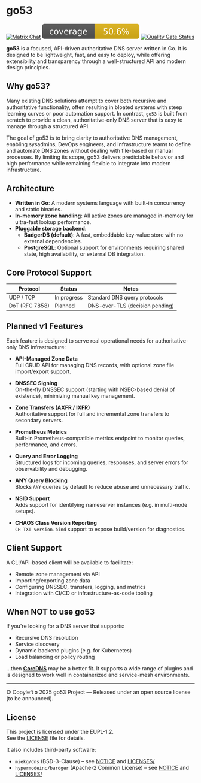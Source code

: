 
# go53
[![Matrix Chat](https://img.shields.io/badge/chat-%23go53%3Amatrix.org-479ab5?logo=matrix&logoColor=white)](https://matrix.to/#/#go53:matrix.org)
![coverage_badge.svg](docs/images/coverage_badge.svg)
[![Quality Gate Status](https://sonarcloud.io/api/project_badges/measure?project=TenforwardAB_go53&metric=alert_status)](https://sonarcloud.io/summary/new_code?id=TenforwardAB_go53)

**go53** is a focused, API-driven authoritative DNS server written in Go. It is designed to be lightweight, fast, and easy to deploy, while offering extensibility and transparency through a well-structured API and modern design principles.

## Why go53?

Many existing DNS solutions attempt to cover both recursive and authoritative functionality, often resulting in bloated systems with steep learning curves or poor automation support. In contrast, `go53` is built from scratch to provide a clean, authoritative-only DNS server that is easy to manage through a structured API.

The goal of go53 is to bring clarity to authoritative DNS management, enabling sysadmins, DevOps engineers, and infrastructure teams to define and automate DNS zones without dealing with file-based or manual processes. By limiting its scope, go53 delivers predictable behavior and high performance while remaining flexible to integrate into modern infrastructure.

## Architecture

- **Written in Go**: A modern systems language with built-in concurrency and static binaries.
- **In-memory zone handling**: All active zones are managed in-memory for ultra-fast lookup performance.
- **Pluggable storage backend**:
    - **BadgerDB (default)**: A fast, embeddable key-value store with no external dependencies.
    - **PostgreSQL**: Optional support for environments requiring shared state, high availability, or external DB integration.

## Core Protocol Support

| Protocol       | Status      | Notes                                  |
|----------------|-------------|----------------------------------------|
| UDP / TCP      | In progress | Standard DNS query protocols           |
| DoT (RFC 7858) | Planned     | DNS-over-TLS (decision pending)        |

## Planned v1 Features

Each feature is designed to serve real operational needs for authoritative-only DNS infrastructure:

- **API-Managed Zone Data**  
  Full CRUD API for managing DNS records, with optional zone file import/export support.

- **DNSSEC Signing**  
  On-the-fly DNSSEC support (starting with NSEC-based denial of existence), minimizing manual key management.

- **Zone Transfers (AXFR / IXFR)**  
  Authoritative support for full and incremental zone transfers to secondary servers.

- **Prometheus Metrics**  
  Built-in Prometheus-compatible metrics endpoint to monitor queries, performance, and errors.

- **Query and Error Logging**  
  Structured logs for incoming queries, responses, and server errors for observability and debugging.

- **ANY Query Blocking**  
  Blocks `ANY` queries by default to reduce abuse and unnecessary traffic.

- **NSID Support**  
  Adds support for identifying nameserver instances (e.g. in multi-node setups).

- **CHAOS Class Version Reporting**  
  `CH TXT version.bind` support to expose build/version for diagnostics.

## Client Support

A CLI/API-based client will be available to facilitate:

- Remote zone management via API
- Importing/exporting zone data
- Configuring DNSSEC, transfers, logging, and metrics
- Integration with CI/CD or infrastructure-as-code tooling

## When NOT to use go53

If you're looking for a DNS server that supports:

- Recursive DNS resolution
- Service discovery
- Dynamic backend plugins (e.g. for Kubernetes)
- Load balancing or policy routing

...then [**CoreDNS**](https://coredns.io) may be a better fit. It supports a wide range of plugins and is designed to work well in containerized and service-mesh environments.

---

© Copyleft ↄ 2025 go53 Project — Released under an open source license (to be announced).
## License

This project is licensed under the EUPL-1.2.  
See the [LICENSE](./LICENSE) file for details.

It also includes third-party software:
- `miekg/dns` (BSD-3-Clause) – see [NOTICE](./NOTICE) and [LICENSES/](./LICENSES)
- `hypermodeinc/bardger` (Apache-2 Common License) – see [NOTICE](./NOTICE) and [LICENSES/](./LICENSES)